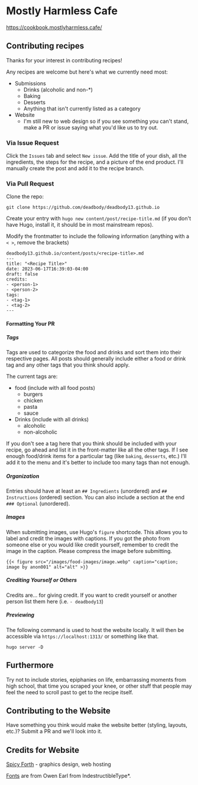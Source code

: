 # Mostly Harmless Cafe
https://cookbook.mostlyharmless.cafe/

## Contributing recipes

Thanks for your interest in contributing recipes!

Any recipes are welcome but here's what we currently need most:
- Submissions
    - Drinks (alcoholic and non-*)
    - Baking
    - Desserts
    - Anything that isn't currently listed as a category
- Website
    - I'm still new to web design so if you see something you can't stand, make a PR or issue saying what you'd like us to try out.

### Via Issue Request

Click the `Issues` tab and select `New issue`. Add the title of your dish, all the ingredients, the steps for the recipe, and a picture of the end product. I'll manually create the post and add it to the recipe branch.

### Via Pull Request

Clone the repo:

`git clone https://github.com/deadbody/deadbody13.github.io`

Create your entry with `hugo new content/post/recipe-title.md` (if you don't have Hugo, install it, it should be in most mainstream repos).

Modify the frontmatter to include the following information (anything with a `< >`, remove the brackets)

```
deadbody13.github.io/content/posts/<recipe-title>.md
---
title: "<Recipe Title>"
date: 2023-06-17T16:39:03-04:00
draft: false
credits:
- <person-1>
- <person-2>
tags:
- <tag-1>
- <tag-2>
---
```

#### Formatting Your PR

##### Tags

Tags are used to categorize the food and drinks and sort them into their respective pages. All posts should generally include either a food or drink tag and any other tags that you think should apply.

The current tags are:
- food (include with all food posts)
    - burgers
    - chicken
    - pasta
    - sauce
- Drinks (include with all drinks)
    - alcoholic
    - non-alcoholic
 
If you don't see a tag here that you think should be included with your recipe, go ahead and list it in the front-matter like all the other tags. If I see enough food/drink items for a particular tag (like `baking`, `desserts`, etc.) I'll add it to the menu and it's better to include too many tags than not enough.

##### Organization

Entries should have at least an `## Ingredients` (unordered) and `## Instructions` (ordered) section. You can also include a section at the end `### Optional` (unordered).

##### Images
When submitting images, use Hugo's `figure` shortcode. This allows you to label and credit the images with captions. If you got the photo from someone else or you would like credit yourself, remember to credit the image in the caption. Please compress the image before submitting.
```
{{< figure src="/images/food-images/image.webp" caption="caption; image by anon001" alt="alt" >}}
```

##### Crediting Yourself or Others

Credits are... for giving credit. If you want to credit yourself or another person list them here (i.e. `- deadbody13`)

##### Previewing
The following command is used to host the website locally. It will then be accessible via `https://localhost:1313/` or something like that.

```
hugo server -D
```

## Furthermore

Try not to include stories, epiphanies on life, embarrassing moments from high school, that time you scraped your knee, or other stuff that people may feel the need to scroll past to get to the recipe itself.


## Contributing to the Website

Have something you think would make the website better (styling, layouts, etc.)? Submit a PR and we'll look into it.

## Credits for Website

[Spicy Forth](https://github.com/SpicyForthProgrammer) - graphics design, web hosting

[Fonts](https://indestructibletype.com/Home.html) are from Owen Earl from IndestructibleType*.
